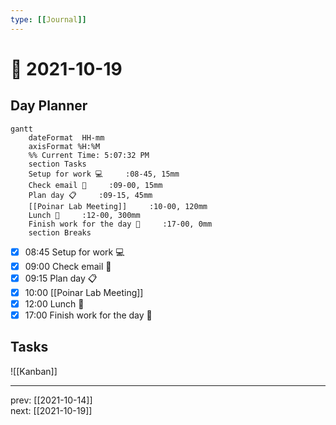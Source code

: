 ```yaml
---
type: [[Journal]]
---
```


# 📆 2021-10-19

## Day Planner
```mermaid
gantt
    dateFormat  HH-mm
    axisFormat %H:%M
    %% Current Time: 5:07:32 PM
    section Tasks
    Setup for work 💻     :08-45, 15mm
    Check email 📧     :09-00, 15mm
    Plan day 📋     :09-15, 45mm
    [[Poinar Lab Meeting]]     :10-00, 120mm
    Lunch 🍙     :12-00, 300mm
    Finish work for the day 🎉     :17-00, 0mm
    section Breaks

```

- [x] 08:45 Setup for work 💻
- [x] 09:00 Check email 📧
- [x] 09:15 Plan day 📋
- [x] 10:00 [[Poinar Lab Meeting]]
- [x] 12:00 Lunch 🍙
- [x] 17:00 Finish work for the day 🎉

## Tasks

![[Kanban]]

---

prev: [[2021-10-14]]  
next: [[2021-10-19]]  